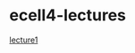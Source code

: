 # ecell4-lectures

[lecture1](https://nbviewer.jupyter.org/github/kaizu/ecell4-lectures/blob/master/lecture1.ipynb?flush_cache=true)
